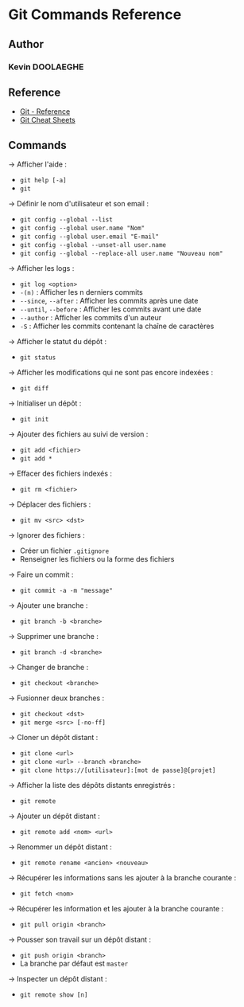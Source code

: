 # Git Commands Reference

## Author
### Kevin DOOLAEGHE

## Reference
* [Git - Reference](https://git-scm.com/docs)
* [Git Cheat Sheets](https://training.github.com/)

## Commands

→ Afficher l'aide :
* `git help [-a]`
* `git`

→ Définir le nom d'utilisateur et son email :
* `git config --global --list`
* `git config --global user.name "Nom"`
* `git config --global user.email "E-mail"`
* `git config --global --unset-all user.name`
* `git config --global --replace-all user.name "Nouveau nom"`

→ Afficher les logs :
* `git log <option>`
* `-(n)` : Afficher les n derniers commits
* `--since`, `--after` : Afficher les commits après une date
* `--until`, `--before` : Afficher les commits avant une date
* `--author` : Afficher les commits d'un auteur
* `-S` : Afficher les commits contenant la chaîne de caractères

→ Afficher le statut du dépôt :
* `git status`

→ Afficher les modifications qui ne sont pas encore indexées :
* `git diff`

→ Initialiser un dépôt :
* `git init`

→ Ajouter des fichiers au suivi de version :
* `git add <fichier>`
* `git add *`

→ Effacer des fichiers indexés :
* `git rm <fichier>`

→ Déplacer des fichiers :
* `git mv <src> <dst>`

→ Ignorer des fichiers :
* Créer un fichier `.gitignore`
* Renseigner les fichiers ou la forme des fichiers

→ Faire un commit :
* `git commit -a -m "message"`

→ Ajouter une branche :
* `git branch -b <branche>`

→ Supprimer une branche :
* `git branch -d <branche>`

→ Changer de branche :
* `git checkout <branche>`

→ Fusionner deux branches :
* `git checkout <dst>`
* `git merge <src> [-no-ff]`

→ Cloner un dépôt distant :
* `git clone <url>`
* `git clone <url> --branch <branche>`
* `git clone https://[utilisateur]:[mot de passe]@[projet]`

→ Afficher la liste des dépôts distants enregistrés :
* `git remote`

→ Ajouter un dépôt distant :
* `git remote add <nom> <url>`

→ Renommer un dépôt distant :
* `git remote rename <ancien> <nouveau>`

→ Récupérer les informations sans les ajouter à la branche courante :
* `git fetch <nom>`

→ Récupérer les information et les ajouter à la branche courante :
* `git pull origin <branch>`

→ Pousser son travail sur un dépôt distant :
* `git push origin <branch>`
* La branche par défaut est `master`

→ Inspecter un dépôt distant :
* `git remote show [n]`
